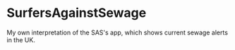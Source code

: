 # SurfersAgainstSewage
My own interpretation of the SAS's app, which shows current sewage alerts in the UK.
